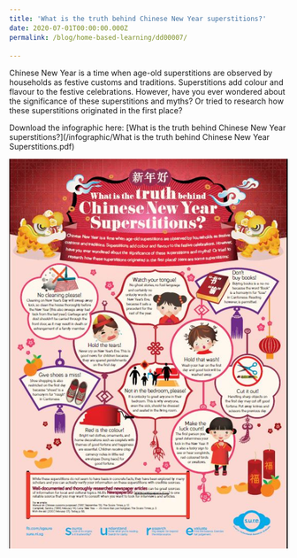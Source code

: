```yaml
---
title: 'What is the truth behind Chinese New Year superstitions?'
date: 2020-07-01T00:00:00.000Z
permalink: /blog/home-based-learning/dd00007/

---
```



Chinese New Year is a time when age-old superstitions are observed by households as festive customs and traditions. Superstitions add colour and flavour to the festive celebrations. However, have you ever wondered about the significance of these superstitions and myths? Or tried to research how these superstitions originated in the first place? 



Download the infographic here: [What is the truth behind Chinese New Year superstitions?](/infographic/What is the truth behind Chinese New Year Superstitions.pdf)

![](../../../images/infographic-cny-sm.jpg)




